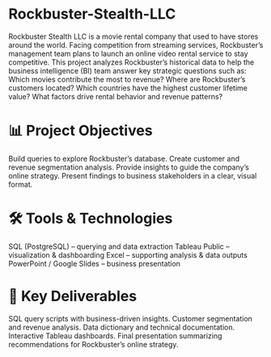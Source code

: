 # Rockbuster-Stealth-LLC
Rockbuster Stealth LLC is a movie rental company that used to have stores around the world. Facing competition from streaming services, Rockbuster’s management team plans to launch an online video rental service to stay competitive.
This project analyzes Rockbuster’s historical data to help the business intelligence (BI) team answer key strategic questions such as:
Which movies contribute the most to revenue?
Where are Rockbuster’s customers located?
Which countries have the highest customer lifetime value?
What factors drive rental behavior and revenue patterns?

# 📊 Project Objectives

Build queries to explore Rockbuster’s database.
Create customer and revenue segmentation analysis.
Provide insights to guide the company’s online strategy.
Present findings to business stakeholders in a clear, visual format.

# 🛠️ Tools & Technologies

SQL (PostgreSQL) – querying and data extraction
Tableau Public – visualization & dashboarding
Excel – supporting analysis & data outputs
PowerPoint / Google Slides – business presentation

# 🚀 Key Deliverables

SQL query scripts with business-driven insights.
Customer segmentation and revenue analysis.
Data dictionary and technical documentation.
Interactive Tableau dashboards.
Final presentation summarizing recommendations for Rockbuster’s online strategy.

